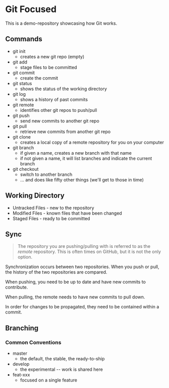 # Git Focused

This is a demo-repository showcasing how Git works.

## Commands

- git init
  - creates a new git repo (empty)
- git add
  - stage files to be committed
- git commit
  - create the commit
- git status
  - shows the status of the working directory
- git log
  - shows a history of past commits
- git remote
  - identifies other git repos to push/pull
- git push
  - send new commits to another git repo
- git pull
  - retrieve new commits from another git repo
- git clone
  - creates a local copy of a remote repository for you on your computer
- git branch
  - if given a name, creates a new branch with that name
  - if not given a name, it will list branches and indicate the current branch
- git checkout
  - switch to another branch
  - ... and does like fifty other things (we'll get to those in time)

## Working Directory

- Untracked Files - new to the repository
- Modified Files - known files that have been changed
- Staged Files - ready to be committed

## Sync

> The repository you are pushing/pulling with is referred to as the _remote_
> repository. This is often times on GitHub, but it is not the only option.

Synchronization occurs between two repositories. When you
push or pull, the history of the two repositories are compared.

When pushing, you need to be up to date and have new commits to contribute.

When pulling, the remote needs to have new commits to pull down.

In order for changes to be propagated, they need to be contained within a commit.

## Branching

### Common Conventions

- master
  - the default, the stable, the ready-to-ship
- develop
  - the experimental -- work is shared here
- feat-xxx
  - focused on a single feature

